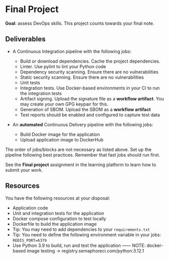 # Final Project

**Goal**: assess DevOps skills. This project counts towards your final note.

## Deliverables

- A Continuous Integration pipeline with the following jobs:
  - Build or download dependencies. Cache the project dependencies.
  - Linter. Use pylint to lint your Python code
  - Dependency security scanning. Ensure there are no vulnerabilities
  - Static security scanning. Ensure there are no vulnerabilities
  - Unit tests
  - Integration tests. Use Docker-based environments in your CI to run the integration tests
  - Artifact signing. Upload the signature file as a **workflow artifact**. You may create your own GPG keypair for this.
  - Generation of SBOM. Upload the SBOM as a **workflow artifact**
  - Test reports should be enabled and configured to capture test data

- An **automated** Continuous Delivery pipeline with the following jobs:
  - Build Docker image for the application
  - Upload application image to DockerHub

The order of jobs/blocks are not necessary as listed above. Set up the pipeline following best practices. Remember that fast jobs should run first.

See the **Final project** assignment in the learning platform to learn how to submit your work.

## Resources

You have the following resources at your disposal:

- Application code
- Unit and integration tests for the application
- Docker compose configuration to test locally
- Dockerfile to build the application image
- Tip: You may need to add dependencies to your `requirements.txt`
- Tip: You need to define the following environment variable in your jobs: `REDIS_PORT=6379`
- Use Python 3.9 to build, run and test the application —— NOTE: docker-based image testing -> registry.semaphoreci.com/python:3.12.1
